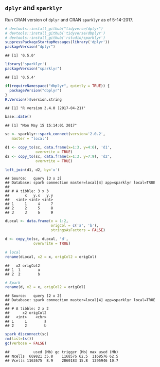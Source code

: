 <!-- Generated from .Rmd. Please edit that file -->
`dplyr` and `sparklyr`
----------------------

Run CRAN version of `dplyr` and CRAN `sparklyr` as of 5-14-2017.

``` r
# devtools::install_github("tidyverse/dplyr")
# devtools::install_github('tidyverse/dbplyr')
# devtools::install_github('rstudio/sparklyr')
suppressPackageStartupMessages(library('dplyr'))
packageVersion("dplyr")
```

    ## [1] '0.5.0'

``` r
library('sparklyr')
packageVersion("sparklyr")
```

    ## [1] '0.5.4'

``` r
if(requireNamespace("dbplyr", quietly = TRUE)) {
  packageVersion("dbplyr")
}
R.Version()$version.string
```

    ## [1] "R version 3.4.0 (2017-04-21)"

``` r
base::date()
```

    ## [1] "Mon May 15 15:14:01 2017"

``` r
sc <- sparklyr::spark_connect(version='2.0.2', 
   master = "local")
```

``` r
d1 <- copy_to(sc, data.frame(x=1:3, y=4:6), 'd1',
              overwrite = TRUE)
d2 <- copy_to(sc, data.frame(x=1:3, y=7:9), 'd2',
              overwrite = TRUE)

left_join(d1, d2, by='x')
```

    ## Source:   query [3 x 3]
    ## Database: spark connection master=local[4] app=sparklyr local=TRUE
    ## 
    ## # A tibble: 3 x 3
    ##       x   y.x   y.y
    ##   <int> <int> <int>
    ## 1     1     4     7
    ## 2     2     5     8
    ## 3     3     6     9

``` r
dLocal <- data.frame(x = 1:2,
                     origCol = c('a', 'b'),
                     stringsAsFactors = FALSE)

d <- copy_to(sc, dLocal, 'd',
             overwrite = TRUE)

# local
rename(dLocal, x2 = x, origCol2 = origCol)
```

    ##   x2 origCol2
    ## 1  1        a
    ## 2  2        b

``` r
# Spark
rename(d, x2 = x, origCol2 = origCol)
```

    ## Source:   query [2 x 2]
    ## Database: spark connection master=local[4] app=sparklyr local=TRUE
    ## 
    ## # A tibble: 2 x 2
    ##      x2 origCol2
    ##   <int>    <chr>
    ## 1     1        a
    ## 2     2        b

``` r
spark_disconnect(sc)
rm(list=ls())
gc(verbose = FALSE)
```

    ##           used (Mb) gc trigger (Mb) max used (Mb)
    ## Ncells  669821 35.8    1168576 62.5  1168576 62.5
    ## Vcells 1163675  8.9    2060183 15.8  1395946 10.7
